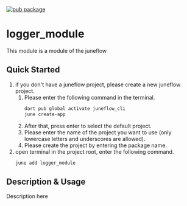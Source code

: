 [![pub package](https://img.shields.io/pub/v/logger_module.svg)](https://pub.dartlang.org/packages/logger_module)

# logger_module
This module is a module of the juneflow

## Quick Started
1. if you don't have a juneflow project, please create a new juneflow project.
   1. Please enter the following command in the terminal.
       ```bash
       dart pub global activate juneflow_cli
       june create-app
       ```
   2. After that, press enter to select the default project.
   3. Please enter the name of the project you want to use (only lowercase letters and underscores are allowed).
   4. Please create the project by entering the package name.
2. open terminal in the project root, enter the following command.
    ```bash
    june add logger_module
    ```

## Description & Usage
Description here